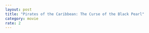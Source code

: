 ```yaml
---
layout: post
title: "Pirates of the Caribbean: The Curse of the Black Pearl"
category: movie
rate: 2
---
```




